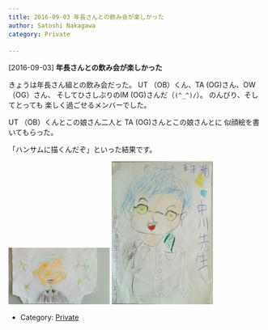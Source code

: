 ```yaml
---
title: 2016-09-03 年長さんとの飲み会が楽しかった
author: Satoshi Nakagawa
category: Private

---
```


[2016-09-03] **年長さんとの飲み会が楽しかった** 

 きょうは年長さん組との飲み会だった。
UT （OB）くん、TA (OG)さん、OW （OG）さん、
そしてひさしぶりのIM (OG)さんだ（`(^_^)/`）。
のんびり、そしてとっても
楽しく過ごせるメンバーでした。

 UT （OB）くんとこの娘さん二人と
TA (OG)さんとこの娘さんとに
似顔絵を書いてもらった。

 「ハンサムに描くんだぞ」といった結果です。

<img src="/pict/2016-09-03-pict-1.jpg" alt="" width="200"/>
<img src="/pict/2016-09-03-pict-2.jpg" alt="" width="200"/>

- Category: [Private](https://merapano.github.io/categories.html#Private)

